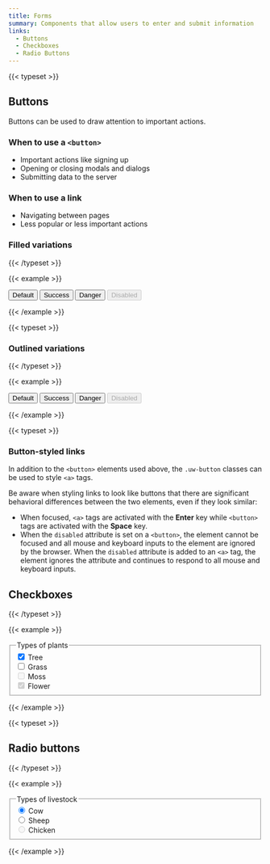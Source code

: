 ```yaml
---
title: Forms
summary: Components that allow users to enter and submit information
links:
  - Buttons
  - Checkboxes
  - Radio Buttons
---
```


{{< typeset >}}

## Buttons

Buttons can be used to draw attention to important actions.

### When to use a `<button>`

- Important actions like signing up
- Opening or closing modals and dialogs
- Submitting data to the server

### When to use a link

- Navigating between pages
- Less popular or less important actions

### Filled variations

{{< /typeset >}}

{{< example >}}

<button class="uw-button-filled">Default</button>
<button class="uw-button-filled uw-button--success">Success</button>
<button class="uw-button-filled uw-button--danger">Danger</button>
<button class="uw-button-filled" disabled>Disabled</button>

{{< /example >}}

{{< typeset >}}

### Outlined variations

{{< /typeset >}}

{{< example >}}

<button class="uw-button-outlined">Default</button>
<button class="uw-button-outlined uw-button--success">Success</button>
<button class="uw-button-outlined uw-button--danger">Danger</button>
<button class="uw-button-outlined" disabled>Disabled</button>

{{< /example >}}

{{< typeset >}}

### Button-styled links

In addition to the `<button>` elements used above, the `.uw-button` classes can
be used to style `<a>` tags.

Be aware when styling links to look like buttons that there are significant
behavioral differences between the two elements, even if they look similar:

- When focused, `<a>` tags are activated with the **Enter** key while `<button>`
  tags are activated with the **Space** key.
- When the `disabled` attribute is set on a `<button>`, the element cannot be
  focused and all mouse and keyboard inputs to the element are ignored by the
  browser. When the `disabled` attribute is added to an `<a>` tag, the element
  ignores the attribute and continues to respond to all mouse and keyboard
  inputs.

## Checkboxes

{{< /typeset >}}

{{< example >}}

<form class="uw-form">
  <fieldset class="uw-fieldset">
    <legend class="uw-sr-only">Types of plants</legend>
    <div class="uw-checkbox">
      <input class="uw-checkbox__input" type="checkbox" id="tree" checked />
      <label class="uw-checkbox__label" for="tree">Tree</label>
    </div>
    <div class="uw-checkbox">
      <input class="uw-checkbox__input" type="checkbox" id="grass" />
      <label class="uw-checkbox__label" for="grass">Grass</label>
    </div>
    <div class="uw-checkbox">
      <input class="uw-checkbox__input" type="checkbox" id="moss" disabled />
      <label class="uw-checkbox__label" for="moss">Moss</label>
    </div>
    <div class="uw-checkbox">
      <input class="uw-checkbox__input" type="checkbox" id="flower" checked disabled />
      <label class="uw-checkbox__label" for="flower">Flower</label>
    </div>
  </fieldset>
</form>

{{< /example >}}

{{< typeset >}}

## Radio buttons

{{< /typeset >}}

{{< example >}}

<form class="uw-form">
  <fieldset class="uw-fieldset">
    <legend class="uw-sr-only">Types of livestock</legend>
    <div class="uw-radio">
      <input class="uw-radio__input" type="radio" name="livestock" value="cow" id="cow" checked />
      <label class="uw-radio__label" for="cow">Cow</label>
    </div>
    <div class="uw-radio">
      <input class="uw-radio__input" type="radio" name="livestock" value="sheep" id="sheep" />
      <label class="uw-radio__label" for="sheep">Sheep</label>
    </div>
    <div class="uw-radio">
      <input class="uw-radio__input" type="radio" name="livestock" value="chicken" id="chicken" disabled />
      <label class="uw-radio__label" for="chicken">Chicken</label>
    </div>
  </fieldset>
</form>

{{< /example >}}
